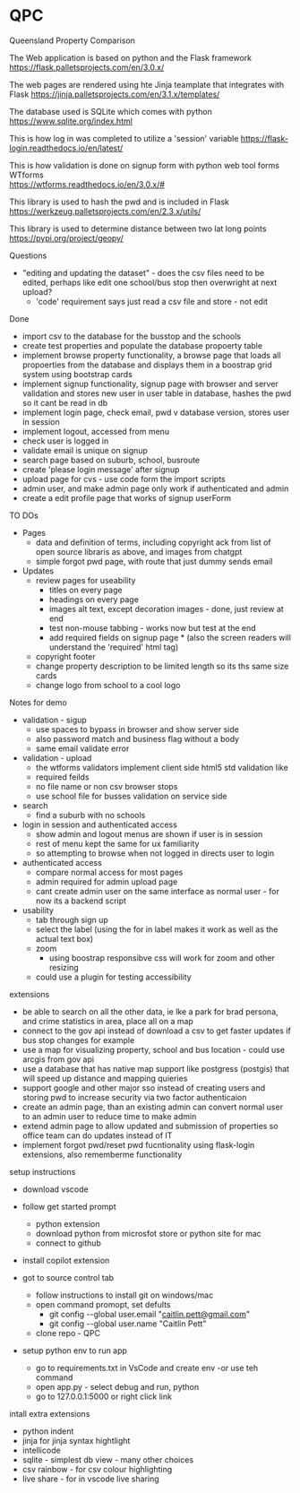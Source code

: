 # QPC
Queensland Property Comparison

The Web application is based on python and the Flask framework
https://flask.palletsprojects.com/en/3.0.x/

The web pages are rendered using hte Jinja teamplate that integrates with Flask
https://jinja.palletsprojects.com/en/3.1.x/templates/

The database used is SQLite which comes with python
https://www.sqlite.org/index.html

This is how log in was completed to utilize a 'session' variable
https://flask-login.readthedocs.io/en/latest/

This is how validation is done on signup form with python web tool forms WTforms  
https://wtforms.readthedocs.io/en/3.0.x/#   

This library is used to hash the pwd and is included in Flask
https://werkzeug.palletsprojects.com/en/2.3.x/utils/

This library is used to determine distance between two lat long points
https://pypi.org/project/geopy/


Questions
- "editing and updating the dataset" - does the csv files need to be edited, perhaps like edit one school/bus stop then overwright at next upload?
    - 'code' requirement says just read a csv file and store - not edit


Done
- import csv to the database for the busstop and the schools
- create test properties and populate the database propoerty table
- implement browse property functionality, a browse page that loads all propoerties from the database and displays them in a boostrap grid system using bootstrap cards 
- implement signup functionality, signup page with browser and server validation and stores new user in user table in database, hashes the pwd so it cant be read in db 
- implement login page, check email, pwd v database version, stores user in session 
- implement logout, accessed from menu
- check user is logged in 
- validate email is unique on signup
- search page based on suburb, school, busroute
- create 'please login message' after signup
- upload page for cvs - use code form the import scripts
 - admin user, and make admin page only work if authenticated and admin
 - create a edit profile page that works of signup userForm

TO DOs
- Pages
    - data and definition of terms, including copyright ack from list of open source libraris as above, and images from chatgpt
    - simple forgot pwd page, with route that just dummy sends email
- Updates
    - review pages for useability
        - titles on every page
        - headings on every page
        - images alt text, except decoration images - done, just review at end
        - test non-mouse tabbing - works now but test at the end
        - add required fields on signup page * (also the screen readers will understand the 'required' html tag)
    - copyright footer
    - change property description to be limited length so its ths same size cards
    - change logo from school to a cool logo



Notes for demo
- validation - sigup
    - use spaces to bypass in browser and show server side
    - also password match and business flag without a body
    - same email validate error
- validation - upload
    - the wtforms validators implement client side html5 std validation like
    - required feilds 
    - no file name or non csv browser stops
    - use school file for busses validation on service side
- search 
    - find a suburb with no schools
- login in session and authenticated access
    - show admin and logout menus are shown if user is in session
    - rest of menu kept the same for ux familiarity
    - so attempting to browse when not logged in directs user to login
- authenticated access
    - compare normal access for most pages
    - admin required for admin upload page
    - cant create admin user on the same interface as normal user - for now its a backend script 
- usability 
    - tab through sign up
    - select the label (using the for in label makes it work as well as the actual text box)
    - zoom 
        - using boostrap responsibve css will work for zoom and other resizing
    - could use a plugin for testing accessibility


extensions
- be able to search on all the other data, ie lke a park for brad persona, and crime statistics in area, place all on a map
- connect to the gov api instead of download a csv to get faster updates if bus stop changes for example
- use a map for visualizing property, school and bus location - could use arcgis from gov api
- use a database that has native map support like postgress (postgis) that will speed up distance and mapping quieries
- support google and other major sso instead of creating users and storing pwd to increase security via two factor authenticaion
- create an admin page, than an existing admin can convert normal user to an admin user to reduce time to make admin
- extend admin page to allow updated and submission of properties so office team can do updates instead of IT
- implement forgot pwd/reset pwd fucntionality using flask-login extensions, also rememberme functionality 



setup instructions
- download vscode
- follow get started prompt
    - python extension
    - download python from microsfot store or python site for mac
    - connect to github
- install copilot extension
- got to source control tab
    - follow instructions to install git on windows/mac
    - open command promopt, set defults
        - git config --global user.email "caitlin.pett@gmail.com"
        - git config --global user.name "Caitlin Pett"
    - clone repo - QPC

- setup python env to run app
    - go to requirements.txt in VsCode and create env -or use teh command
    - open app.py - select debug and run, python
    - go to 127.0.0.1:5000 or right click link

intall extra extensions
- python indent
- jinja for jinja syntax hightlight
- intellicode
- sqlite - simplest db view - many other choices
- csv rainbow - for csv colour highlighting
- live share - for in vscode live sharing
